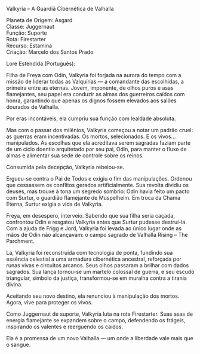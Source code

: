 Valkyria – A Guardiã Cibernética de Valhalla

Planeta de Origem: Asgard  
Classe: Juggernaut  
Função: Suporte  
Rota: Firestarter  
Recurso: Estamina  
Criação: Marcelo dos Santos Prado

Lore Estendida (Português):

Filha de Freya com Odin, Valkyria foi forjada na aurora do tempo com a missão de liderar todas as Valquírias — a comandante das escolhidas, a primeira entre as eternas. Jovem, imponente, de olhos puros e asas flamejantes, seu papel era conduzir as almas dos guerreiros caídos com honra, garantindo que apenas os dignos fossem elevados aos salões dourados de Valhalla.

Por eras incontáveis, ela cumpriu sua função com lealdade absoluta.

Mas com o passar dos milênios, Valkyria começou a notar um padrão cruel: as guerras eram incentivadas. Os mortos, selecionados. E os vivos... manipulados. As escolhas que ela acreditava serem sagradas faziam parte de um ciclo doentio arquitetado por seu pai, Odin, para manter o fluxo de almas e alimentar sua sede de controle sobre os reinos.

Consumida pela decepção, Valkyria rebelou-se.

Ergueu-se contra o Pai de Todos e exigiu o fim das manipulações. Ordenou que cessassem os conflitos gerados artificialmente. Sua revolta dividiu os deuses, mas trouxe à tona um segredo sombrio: Odin havia feito um pacto com Surtur, o guardião flamejante de Muspelheim. Em troca da Chama Eterna, Surtur exigia a vida de Valkyria.

Freya, em desespero, interveio. Sabendo que sua filha seria caçada, confrontou Odin e resgatou Valkyria antes que Surtur pudesse destruí-la. Com a ajuda de Frigg e Jord, Valkyria foi levada ao único lugar onde as mãos de Odin não alcançavam: o campo sagrado de Valhalla Rising – The Parchment.

Lá, Valkyria foi reconstruída com tecnologia de ponta, fundindo sua essência celestial a uma armadura cibernética ancestral, reforçada por runas vivas e circuitos arcanos. Seus olhos passaram a brilhar com dados sagrados. Sua lança tornou-se um martelo colossal de guerra, e seu escudo triangular, símbolo da justiça, transformou-se em muralha contra a tirania divina.

Aceitando seu novo destino, ela renunciou à manipulação dos mortos. Agora, vive para proteger os vivos.

Como Juggernaut de suporte, Valkyria luta na rota Firestarter. Suas asas de energia flamejante se expandem sobre o campo, defendendo os frágeis, inspirando os valentes e reerguendo os caídos.

Ela é a promessa de um novo Valhalla — um onde a liberdade vale mais que o sangue.
